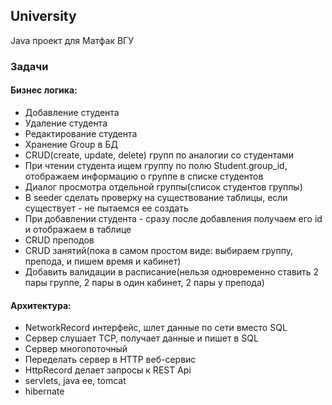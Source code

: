 ## University
Java проект для Матфак ВГУ

### Задачи

#### Бизнес логика:
* Добавление студента
* Удаление студента
* Редактирование студента
* Хранение Group в БД
* CRUD(create, update, delete) групп по аналогии со студентами
* При чтении студента ищем группу по полю Student.group_id, отображаем информацию о группе в списке студентов
* Диалог просмотра отдельной группы(список студентов группы)
* В seeder сделать проверку на существование таблицы, если существует - не пытаемся ее создать
* При добавлении студента - сразу после добавления получаем его id и отображаем в таблице
* CRUD преподов
* CRUD занятий(пока в самом простом виде: выбираем группу, препода, и пишем время и кабинет)
* Добавить валидации в расписание(нельзя одновременно ставить 2 пары группе, 2 пары в один кабинет, 2 пары у препода)

#### Архитектура:
* NetworkRecord интерфейс, шлет данные по сети вместо SQL
* Сервер слушает TCP, получает данные и пишет в SQL
* Сервер многопоточный
* Переделать сервер в HTTP веб-сервис
* HttpRecord делает запросы к REST Api
* servlets, java ee, tomcat
* hibernate
